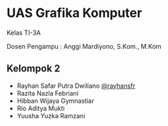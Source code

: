# UAS Grafika Komputer

Kelas TI-3A

Dosen Pengampu : Anggi Mardiyono, S.Kom., M.Kom

## Kelompok 2

- Rayhan Safar Putra Dwiliano [@rayhansfr](https://github.com/rayhansfr)
- Razita Nazla Febriani
- Hibban Wijaya Gymnastiar
- Rio Aditya Mukti
- Yuusha Yuzka Ramzani
